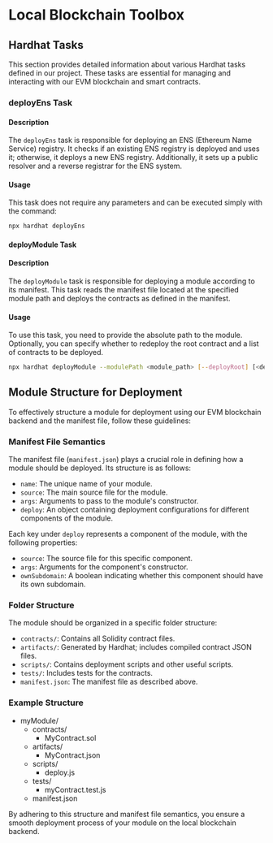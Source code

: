# Local Blockchain Toolbox

## Hardhat Tasks

This section provides detailed information about various Hardhat tasks defined in our project. These tasks are essential for managing and interacting with our EVM blockchain and smart contracts.

### deployEns Task

#### Description

The `deployEns` task is responsible for deploying an ENS (Ethereum Name Service) registry. It checks if an existing ENS registry is deployed and uses it; otherwise, it deploys a new ENS registry. Additionally, it sets up a public resolver and a reverse registrar for the ENS system.

#### Usage

This task does not require any parameters and can be executed simply with the command:

```bash
npx hardhat deployEns
```

#### deployModule Task

#### Description

The `deployModule` task is responsible for deploying a module according to its manifest. This task reads the manifest file located at the specified module path and deploys the contracts as defined in the manifest. 

#### Usage

To use this task, you need to provide the absolute path to the module. Optionally, you can specify whether to redeploy the root contract and a list of contracts to be deployed.

```bash
npx hardhat deployModule --modulePath <module_path> [--deployRoot] [<deploy>...]
```

## Module Structure for Deployment

To effectively structure a module for deployment using our EVM blockchain backend and the manifest file, follow these guidelines:

### Manifest File Semantics

The manifest file (`manifest.json`) plays a crucial role in defining how a module should be deployed. Its structure is as follows:

- `name`: The unique name of your module.
- `source`: The main source file for the module.
- `args`: Arguments to pass to the module's constructor.
- `deploy`: An object containing deployment configurations for different components of the module.

Each key under `deploy` represents a component of the module, with the following properties:
  - `source`: The source file for this specific component.
  - `args`: Arguments for the component's constructor.
  - `ownSubdomain`: A boolean indicating whether this component should have its own subdomain.

### Folder Structure

The module should be organized in a specific folder structure:
- `contracts/`: Contains all Solidity contract files.
- `artifacts/`: Generated by Hardhat; includes compiled contract JSON files.
- `scripts/`: Contains deployment scripts and other useful scripts.
- `tests/`: Includes tests for the contracts.
- `manifest.json`: The manifest file as described above.

### Example Structure
- myModule/
  - contracts/
    - MyContract.sol
  - artifacts/
    - MyContract.json
  - scripts/
    - deploy.js
  - tests/
    - myContract.test.js
  - manifest.json

By adhering to this structure and manifest file semantics, you ensure a smooth deployment process of your module on the local blockchain backend.
